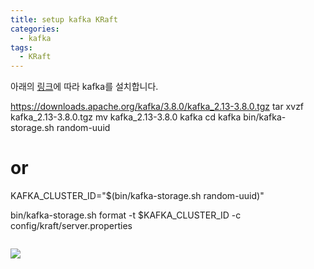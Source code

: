 ```yaml
---
title: setup kafka KRaft 
categories:
  - kafka
tags: 
  - KRaft
---
```


아래의 [링크](https://kafka.apache.org/quickstart)에 따라 kafka를 설치합니다.


https://downloads.apache.org/kafka/3.8.0/kafka_2.13-3.8.0.tgz
tar xvzf kafka_2.13-3.8.0.tgz
mv kafka_2.13-3.8.0 kafka
cd kafka
bin/kafka-storage.sh random-uuid
# or 
KAFKA_CLUSTER_ID="$(bin/kafka-storage.sh random-uuid)"

bin/kafka-storage.sh format -t $KAFKA_CLUSTER_ID -c config/kraft/server.properties

<figure style="width: 100%" class="align-center">
  <img src="{{ site.url }}{{ site.baseurl }}/assets/images/kafka/38-kafka-storage-random-uuid.png" alt="">
  <figcaption></figcaption>
</figure> 

![](img/2024-09-18-13-19-53.png)

<figure style="width: 100%" class="align-center">
  <img src="{{ site.url }}{{ site.baseurl }}/assets/images/kafka/38-kafka-storage-sh.png" alt="">
  <figcaption></figcaption>
</figure> 